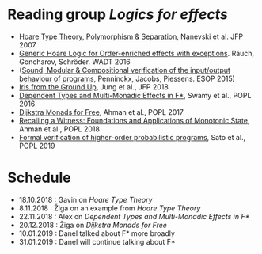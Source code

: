 # Reading group _Logics for effects_

* [Hoare Type Theory, Polymorphism & Separation](https://software.imdea.org/~aleks/htt/jfpsep07.pdf), Nanevski et al. JFP 2007
* [Generic Hoare Logic for Order-enriched effects with exceptions](https://www8.cs.fau.de/_media/research:papers:hoare-exceptions.pdf). Rauch, Goncharov, Schröder. WADT 2016
* ([Sound, Modular & Compositional verification of the input/output behaviour of programs](https://www.willemp.be/cw/input-output-verification/), Penninckx, Jacobs, Piessens. ESOP 2015)
* [Iris from the Ground Up](https://people.mpi-sws.org/~dreyer/papers/iris-ground-up/paper.pdf), Jung et al., JFP 2018
* [Dependent Types and Multi-Monadic Effects in F*](https://www.fstar-lang.org/papers/mumon/paper.pdf), Swamy et al., POPL 2016
* [Dijkstra Monads for Free](https://www.fstar-lang.org/papers/dm4free/), Ahman et al., POPL 2017
* [Recalling a Witness: Foundations and Applications of Monotonic State](https://arxiv.org/abs/1707.02466), Ahman et al., POPL 2018
* [Formal verification of higher-order probabilistic programs](https://arxiv.org/abs/1807.06091), Sato et al., POPL 2019

# Schedule
* 18.10.2018 : Gavin on _Hoare Type Theory_
* 8.11.2018 : Žiga on an example from _Hoare Type Theory_
* 22.11.2018 : Alex on _Dependent Types and Multi-Monadic Effects in F*_
* 20.12.2018 : Žiga on _Dijkstra Monads for Free_
* 10.01.2019 : Danel talked about F* more broadly
* 31.01.2019 : Danel will continue talking about F*
